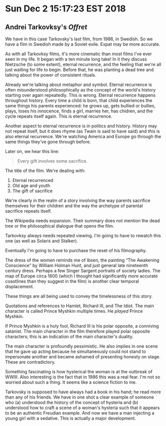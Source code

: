 # Sun Dec  2 15:17:23 EST 2018
## Andrei Tarkovksy's _Offret_

We have in this case Tarkovsky's last film, from 1986, in Swedish. So we have a
film in Swedish made by a Soviet exile. Expat may be more accurate.

As with all Tarkovksy films, it's more cinematic than most films I've ever seen
in my life. It began with a ten minute long take! In it they discuss Nietzsche
(to some extent), eternal recurrence, and the feeling that we're all just
waiting for life to begin. Before that, he was planting a dead tree and talking
about the power of consistent rituals.

Already we're talking about metaphor and symbol. Eternal recurrence is often
misunderstood philosophically as the concept of the world's history starting
over again repeatedly. This is wrong. Eternal recurrence happens throughout
history. Every time a child is born, that child experiences the same things his
parents experienced: he grows up, gets bullied or bullies, plays, loses his
innocence, finds a girl, marries her, has chidren, and the cycle repeats itself
again. This is eternal recurrence.

Another aspect to eternal recurrence is in politics and history. History may not
repeat itself, but it does rhyme (as Twain is said to have said) and _this_ is
also eternal recurrence. We're watching America and Europe go through the same
things they've gone through before.

Later on, we hear this line:

>Every gift involves some sacrifice.

The title of the film. We're dealing with:

1. Eternal recurrenced
2. Old age and youth
3. The gift of sacrifice

We're clearly in the realm of a story involving the way parents sacrifice
themselves for their children and the way the archetype of parental sacrifice
repeats itself.

The Wikipedia needs expansion. Their summary does not mention the dead tree or
the philosophical dialogue that opens the film.

Tarkovksy always needs repeated viewing. I'm going to have to rewatch this one
(as well as Solaris and Stalker).

Eventually I'm going to have to purchase the reset of his filmography.

The dress of the women reminds me of Ibsen, the painting “The Awakening
Conscience” by William Holman Hunt, and just general late nineteenth century
dress. Perhaps a few Singer Sargent portraits of society ladies. The map of
Europe circa 1600 (which I thought had significantly more accurate coastlines
than they suggest in the film) is another clear temporal displacement.

These things are all being used to convey the timelessness of this story.

Quotations and references to Hamlet, Richard III, and The Idiot. The main
character is called Prince Myshkin multiple times. He _played_ Prince Myshkin.

If Prince Myshkin is a holy fool, Richard III is his polar opposite, a conniving
satanist. The main character in the film therefore played polar opposite
characters; this is an indication of the main character's duality.

The main character is profoundly pessimistic. He also implies in one scene that
he gave up acting because he simultaneously could not stand to impersonate
another and became ashamed of presenting honesty on stage. These are
contradictory.

Something fascinating is how hysterical the woman is at the outbreak of WWIII.
Also interesting is the fact that in 1986 this was a real fear. I'm not so
worried about such a thing. It seems like a science fiction to me.

Tarkovsky is supposed to have always had a book in his hand; he read more than
any of his friends. We have in one shot a clear example of someone who (a)
understood the history of the concept of hysteria and (b) understood how to
craft a scene of a woman's hysteria such that it appears to be an authentic
Freudian example. And now we have a man injecting a young girl with a sedative.
This is actually a major development.
